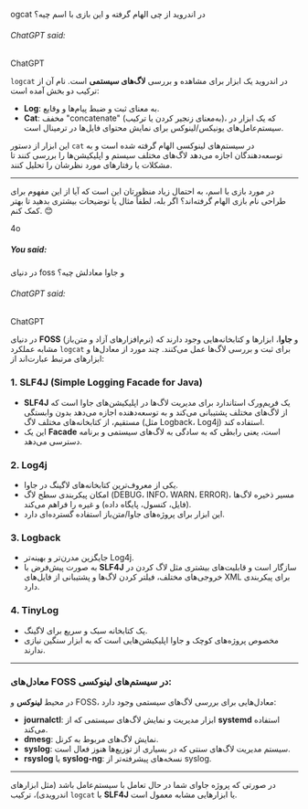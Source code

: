 
ogcat در اندروید از چی الهام گرفته و این بازی با اسم چیه؟

###### ChatGPT said:

ChatGPT

`logcat` در اندروید یک ابزار برای مشاهده و بررسی **لاگ‌های سیستمی** است. نام آن از ترکیب دو بخش آمده است:

- **Log**: به معنای ثبت و ضبط پیام‌ها و وقایع.
- **Cat**: مخفف "concatenate" (به‌معنای زنجیر کردن یا ترکیب)، که یک ابزار در سیستم‌عامل‌های یونیکس/لینوکس برای نمایش محتوای فایل‌ها در ترمینال است.

این ابزار از دستور `cat` در سیستم‌های لینوکسی الهام گرفته شده است و به توسعه‌دهندگان اجازه می‌دهد لاگ‌های مختلف سیستم و اپلیکیشن‌ها را بررسی کنند تا مشکلات یا رفتارهای مورد نظرشان را تحلیل کنند.

---

در مورد بازی با اسم، به احتمال زیاد منظورتان این است که آیا از این مفهوم برای طراحی نام بازی الهام گرفته‌اند؟ اگر بله، لطفاً مثال یا توضیحات بیشتری بدهید تا بهتر کمک کنم. 😊

4o

##### You said:

در دنیای foss و جاوا معادلش چیه؟

###### ChatGPT said:

ChatGPT

در دنیای **FOSS** (نرم‌افزارهای آزاد و متن‌باز) و **جاوا**، ابزارها و کتابخانه‌هایی وجود دارند که مشابه عملکرد `logcat` برای ثبت و بررسی لاگ‌ها عمل می‌کنند. چند مورد از معادل‌ها و ابزارهای مرتبط عبارت‌اند از:

### 1. **SLF4J** (Simple Logging Facade for Java)

- **SLF4J** یک فریم‌ورک استاندارد برای مدیریت لاگ‌ها در اپلیکیشن‌های جاوا است که از لاگ‌های مختلف پشتیبانی می‌کند و به توسعه‌دهنده اجازه می‌دهد بدون وابستگی مستقیم، از کتابخانه‌های مختلف لاگ (مثل Logback، Log4j) استفاده کند.
- این یک **Facade** است، یعنی رابطی که به سادگی به لاگ‌های سیستمی و برنامه دسترسی می‌دهد.

### 2. **Log4j**

- یکی از معروف‌ترین کتابخانه‌های لاگینگ در جاوا.
- امکان پیکربندی سطح لاگ (DEBUG، INFO، WARN، ERROR)، مسیر ذخیره لاگ‌ها (فایل، کنسول، پایگاه داده) و غیره را فراهم می‌کند.
- این ابزار برای پروژه‌های جاوا/متن‌باز استفاده گسترده‌ای دارد.

### 3. **Logback**

- جایگزین مدرن‌تر و بهینه‌تر Log4j.
- به صورت پیش‌فرض با **SLF4J** سازگار است و قابلیت‌های بیشتری مثل لاگ کردن در خروجی‌های مختلف، فیلتر کردن لاگ‌ها و پشتیبانی از فایل‌های XML برای پیکربندی دارد.

### 4. **TinyLog**

- یک کتابخانه سبک و سریع برای لاگینگ.
- مخصوص پروژه‌های کوچک و جاوا اپلیکیشن‌هایی است که به ابزار سنگین نیازی ندارند.

---

### معادل‌های FOSS در سیستم‌های لینوکسی:

در محیط **لینوکس** و FOSS، معادل‌هایی برای بررسی لاگ‌های سیستمی وجود دارد:

- **journalctl**: ابزار مدیریت و نمایش لاگ‌های سیستمی که از **systemd** استفاده می‌کند.
- **dmesg**: نمایش لاگ‌های مربوط به کرنل.
- **syslog**: سیستم مدیریت لاگ‌های سنتی که در بسیاری از توزیع‌ها هنوز فعال است.
- **rsyslog** یا **syslog-ng**: نسخه‌های پیشرفته‌تر از syslog.

---

در صورتی که پروژه جاوای شما در حال تعامل با سیستم‌عامل باشد (مثل ابزارهای اندرویدی)، ترکیب `logcat` با **SLF4J** یا ابزارهایی مشابه معمول است.